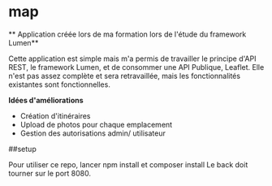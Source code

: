 # map

** Application créée lors de ma formation lors de l'étude du framework Lumen**

Cette application est simple mais m'a permis de travailler le principe d'API REST, le framework Lumen, et de consommer une API Publique, Leaflet. Elle n'est pas assez complète et sera retravaillée, mais les fonctionnalités existantes sont fonctionnelles.

**Idées d'améliorations**
- Création d'itinéraires
- Upload de photos pour chaque emplacement
- Gestion des autorisations admin/ utilisateur

##setup

Pour utiliser ce repo, lancer npm install et composer install
Le back doit tourner sur le port 8080.
